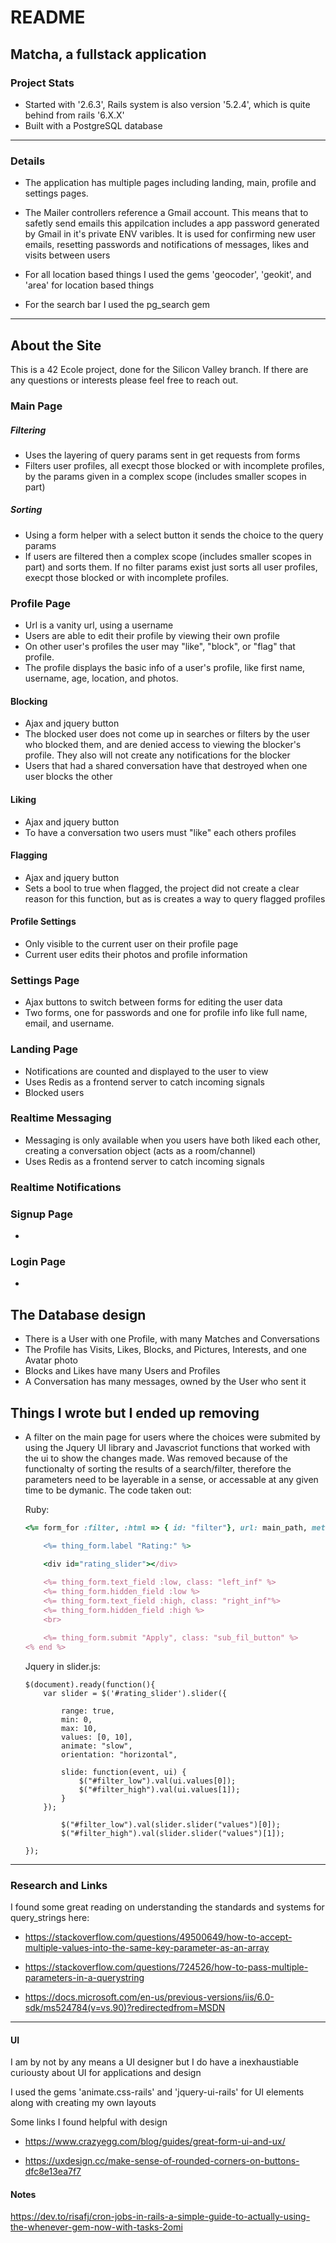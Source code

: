 
# README

## Matcha, a fullstack application

### Project Stats
 * Started with '2.6.3', Rails system is also version '5.2.4', which is quite behind from rails '6.X.X'
 * Built with a PostgreSQL database

***
### Details

* The application has multiple pages including landing, main, profile and settings pages.

* The Mailer controllers reference a Gmail account. This means that to safetly send emails this appilcation includes a app password generated by Gmail in it's private ENV varibles. It is used for confirming new user emails, resetting passwords and notifications of messages, likes and visits between users 

* For all location based things I used the gems 'geocoder', 'geokit', and 'area' for location based things 

* For the search bar I used the pg_search gem

***

## About the Site
This is a 42 Ecole project, done for the Silicon Valley branch. If there are any questions or interests please feel free to reach out.

### Main Page

##### Filtering
* Uses the layering of query params sent in get requests from forms
* Filters user profiles, all execpt those blocked or with incomplete profiles, by the params given in a complex scope (includes smaller scopes in part)
##### Sorting
* Using a form helper with a select button it sends the choice to the query params 
* If users are filtered then a complex scope (includes smaller scopes in part) and sorts them. If no filter params exist just sorts all user profiles, execpt those blocked or with incomplete profiles.

### Profile Page
* Url is a vanity url, using a username
* Users are able to edit their profile by viewing their own profile
* On other user's profiles the user may "like", "block", or "flag" that profile.
* The profile displays the basic info of a user's profile, like first name, username, age, location, and photos.
#### Blocking
* Ajax and jquery button
* The blocked user does not come up in searches or filters by the user who blocked them, and are denied access to viewing the blocker's profile. They also will not create any notifications for the blocker
* Users that had a shared conversation have that destroyed when one user blocks the other
#### Liking 
* Ajax and jquery button
* To have a conversation two users must "like" each others profiles
#### Flagging
* Ajax and jquery button
* Sets a bool to true when flagged, the project did not create a clear reason for this function, but as is creates a way to query flagged profiles
#### Profile Settings
* Only visible to the current user on their profile page
* Current user edits their photos and profile information

### Settings Page
* Ajax buttons to switch between forms for editing the user data
* Two forms, one for passwords and one for profile info like full name, email, and username.

### Landing Page
* Notifications are counted and displayed to the user to view
* Uses Redis as a frontend server to catch incoming signals
* Blocked users 

### Realtime Messaging
* Messaging is only available when you users have both liked each other, creating a conversation object (acts as a room/channel)
* Uses Redis as a frontend server to catch incoming signals

### Realtime Notifications

### Signup Page
* 

### Login Page
* 

## The Database design
* There is a User with one Profile, with many Matches and Conversations
* The Profile has Visits, Likes, Blocks, and Pictures, Interests, and one Avatar photo
* Blocks and Likes have many Users and Profiles
* A Conversation has many messages, owned by the User who sent it 

## Things I wrote but I ended up removing

* A filter on the main page for users where the choices were submited by using the Jquery UI library and Javascriot functions that worked with the ui to show the changes made.
Was removed because of the functionalty of sorting the results of a search/filter, therefore the parameters need to be layerable in a sense, or accessable at any given time to be dymanic. 
The code taken out:

    Ruby:
    ```ruby
    <%= form_for :filter, :html => { id: "filter"}, url: main_path, method: :get do |thing_form| %>

        <%= thing_form.label "Rating:" %>

        <div id="rating_slider"></div>
        
        <%= thing_form.text_field :low, class: "left_inf" %>
        <%= thing_form.hidden_field :low %>
        <%= thing_form.text_field :high, class: "right_inf"%>
        <%= thing_form.hidden_field :high %>
        <br>

        <%= thing_form.submit "Apply", class: "sub_fil_button" %>
    <% end %> 
    ```
    Jquery in slider.js:
    ```jquery
    $(document).ready(function(){
        var slider = $('#rating_slider').slider({

            range: true,
            min: 0,
            max: 10,
            values: [0, 10],
            animate: "slow",
            orientation: "horizontal",

            slide: function(event, ui) {
                $("#filter_low").val(ui.values[0]);
                $("#filter_high").val(ui.values[1]);
            }
        });

            $("#filter_low").val(slider.slider("values")[0]);
            $("#filter_high").val(slider.slider("values")[1]);

    });

    ```





***
### Research and Links
I found some great reading on understanding the standards and systems for query_strings here:

* https://stackoverflow.com/questions/49500649/how-to-accept-multiple-values-into-the-same-key-parameter-as-an-array

* https://stackoverflow.com/questions/724526/how-to-pass-multiple-parameters-in-a-querystring

* https://docs.microsoft.com/en-us/previous-versions/iis/6.0-sdk/ms524784(v=vs.90)?redirectedfrom=MSDN

***
#### UI

I am by not by any means a UI designer but I do have a inexhaustiable curiousty about UI for applications and design

I used the gems 'animate.css-rails' and 'jquery-ui-rails' for UI elements along with creating my own layouts

Some links I found helpful with design
* https://www.crazyegg.com/blog/guides/great-form-ui-and-ux/

* https://uxdesign.cc/make-sense-of-rounded-corners-on-buttons-dfc8e13ea7f7




#### Notes 

https://dev.to/risafj/cron-jobs-in-rails-a-simple-guide-to-actually-using-the-whenever-gem-now-with-tasks-2omi